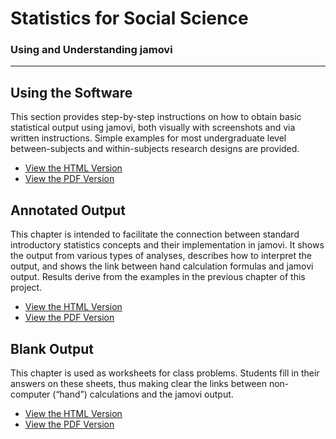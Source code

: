 # Statistics for Social Science

### Using and Understanding jamovi 

---

## Using the Software

This section provides step-by-step instructions on how to obtain basic statistical output using jamovi, both visually with screenshots and via written instructions. Simple examples for most undergraduate level between-subjects and within-subjects research designs are provided.

- [View the HTML Version](./using-software/)
- [View the PDF Version](./Sourcebook-jamovi-UsingSoftware.pdf)

## Annotated Output

This chapter is intended to facilitate the connection between standard introductory statistics concepts and their implementation in jamovi. It shows the output from various types of analyses, describes how to interpret the output, and shows the link between hand calculation formulas and jamovi output. Results derive from the examples in the previous chapter of this project.

- [View the HTML Version](./annotated-output/)
- [View the PDF Version](./Sourcebook-jamovi-AnnotatedOutput.pdf)

## Blank Output

This chapter is used as worksheets for class problems. Students fill in their answers on these sheets, thus making clear the links between non-computer (“hand”) calculations and the jamovi output.

- [View the HTML Version](./blank-output/)
- [View the PDF Version](./Sourcebook-jamovi-BlankOutput.pdf)
